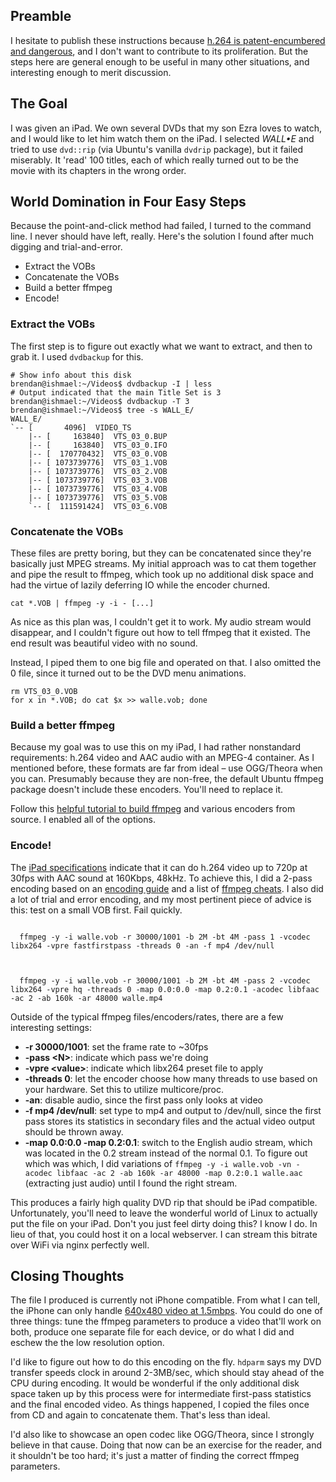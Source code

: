 ## Preamble

I hesitate to publish these instructions because [h.264 is patent-encumbered and dangerous](http://www.osnews.com/story/23236/Why_Our_Civilization_s_Video_Art_and_Culture_is_Threatened_by_the_MPEG-LA), and I don't want to contribute to its proliferation. But the steps here are general enough to be useful in many other situations, and interesting enough to merit discussion.

## The Goal

I was given an iPad. We own several DVDs that my son Ezra loves to watch, and I would like to let him watch them on the iPad. I selected *WALL&bull;E* and tried to use `dvd::rip` (via Ubuntu's vanilla `dvdrip` package), but it failed miserably. It 'read' 100 titles, each of which really turned out to be the movie with its chapters in the wrong order.

## World Domination in Four Easy Steps

Because the point-and-click method had failed, I turned to the command line. I never should have left, really. Here's the solution I found after much digging and trial-and-error.

 * Extract the VOBs
 * Concatenate the VOBs
 * Build a better ffmpeg
 * Encode!

### Extract the VOBs
 
The first step is to figure out exactly what we want to extract, and then to grab it. I used `dvdbackup` for this.

    # Show info about this disk
    brendan@ishmael:~/Videos$ dvdbackup -I | less
    # Output indicated that the main Title Set is 3
    brendan@ishmael:~/Videos$ dvdbackup -T 3
    brendan@ishmael:~/Videos$ tree -s WALL_E/
    WALL_E/
    `-- [       4096]  VIDEO_TS
        |-- [     163840]  VTS_03_0.BUP
        |-- [     163840]  VTS_03_0.IFO
        |-- [  170770432]  VTS_03_0.VOB
        |-- [ 1073739776]  VTS_03_1.VOB
        |-- [ 1073739776]  VTS_03_2.VOB
        |-- [ 1073739776]  VTS_03_3.VOB
        |-- [ 1073739776]  VTS_03_4.VOB
        |-- [ 1073739776]  VTS_03_5.VOB
        `-- [  111591424]  VTS_03_6.VOB

### Concatenate the VOBs

These files are pretty boring, but they can be concatenated since they're basically just MPEG streams. My initial approach was to cat them together and pipe the result to ffmpeg, which took up no additional disk space and had the virtue of lazily deferring IO while the encoder churned.

    cat *.VOB | ffmpeg -y -i - [...]
    
As nice as this plan was, I couldn't get it to work. My audio stream would disappear, and I couldn't figure out how to tell ffmpeg that it existed. The end result was beautiful video with no sound.

Instead, I piped them to one big file and operated on that. I also omitted the 0 file, since it turned out to be the DVD menu animations.

    rm VTS_03_0.VOB
    for x in *.VOB; do cat $x >> walle.vob; done

### Build a better ffmpeg

Because my goal was to use this on my iPad, I had rather nonstandard requirements: h.264 video and AAC audio with an MPEG-4 container. As I mentioned before, these formats are far from ideal &ndash; use OGG/Theora when you can. Presumably because they are non-free, the default Ubuntu ffmpeg package doesn't include these encoders. You'll need to replace it.

Follow this [helpful tutorial to build ffmpeg](http://ubuntuforums.org/showpost.php?p=8345112&postcount=636) and various encoders from source. I enabled all of the options.

### Encode!

The [iPad specifications](http://www.apple.com/ipad/specs/) indicate that it can do h.264 video up to 720p at 30fps with AAC sound at 160Kbps, 48kHz. To achieve this, I did a 2-pass encoding based on an [encoding guide](http://rob.opendot.cl/index.php/useful-stuff/ffmpeg-x264-encoding-guide/) and a list of [ffmpeg cheats](http://rodrigopolo.com/ffmpeg/cheats.html). I also did a lot of trial and error encoding, and my most pertinent piece of advice is this: test on a small VOB first. Fail quickly.

<code class='codeBlock'>
  ffmpeg -y -i walle.vob -r 30000/1001 -b 2M -bt 4M -pass 1 -vcodec libx264 -vpre fastfirstpass -threads 0 -an -f mp4 /dev/null
  <br/><br/>
  ffmpeg -y -i walle.vob -r 30000/1001 -b 2M -bt 4M -pass 2 -vcodec libx264 -vpre hq -threads 0 -map 0.0:0.0 -map 0.2:0.1 -acodec libfaac -ac 2 -ab 160k -ar 48000 walle.mp4
</code>

Outside of the typical ffmpeg files/encoders/rates, there are a few interesting settings:

 * **-r 30000/1001**: set the frame rate to ~30fps
 * **-pass &lt;N&gt;**: indicate which pass we're doing
 * **-vpre &lt;value&gt;**: indicate which libx264 preset file to apply
 * **-threads 0**: let the encoder choose how many threads to use based on your hardware. Set this to utilize multicore/proc.
 * **-an**: disable audio, since the first pass only looks at video
 * **-f mp4 /dev/null**: set type to mp4 and output to /dev/null, since the first pass stores its statistics in secondary files and the actual video output should be thrown away.
 * **-map 0.0:0.0 -map 0.2:0.1**: switch to the English audio stream, which was located in the 0.2 stream instead of the normal 0.1. To figure out which was which, I did variations of `ffmpeg -y -i walle.vob -vn -acodec libfaac -ac 2 -ab 160k -ar 48000 -map 0.2:0.1 walle.aac` (extracting just audio) until I found the right stream.

This produces a fairly high quality DVD rip that should be iPad compatible. Unfortunately, you'll need to leave the wonderful world of Linux to actually put the file on your iPad. Don't you just feel dirty doing this? I know I do. In lieu of that, you could host it on a local webserver. I can stream this bitrate over WiFi via nginx perfectly well.

## Closing Thoughts

The file I produced is currently not iPhone compatible. From what I can tell, the iPhone can only handle [640x480 video at 1.5mbps](http://www.ilounge.com/index.php/articles/comments/the-complete-guide-to-ipod-video-formats-and-display-resolutions/). You could do one of three things: tune the ffmpeg parameters to produce a video that'll work on both, produce one separate file for each device, or do what I did and eschew the the low resolution option.

I'd like to figure out how to do this encoding on the fly. `hdparm` says my DVD transfer speeds clock in around 2-3MB/sec, which should stay ahead of the CPU during encoding. It would be wonderful if the only additional disk space taken up by this process were for intermediate first-pass statistics and the final encoded video. As things happened, I copied the files once from CD and again to concatenate them. That's less than ideal.

I'd also like to showcase an open codec like OGG/Theora, since I strongly believe in that cause. Doing that now can be an exercise for the reader, and it shouldn't be too hard; it's just a matter of finding the correct ffmpeg parameters.
